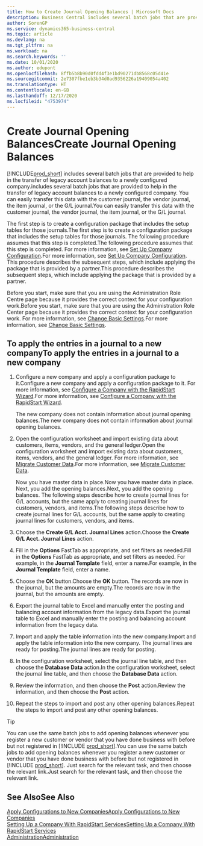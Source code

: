 ```yaml
---
title: How to Create Journal Opening Balances | Microsoft Docs
description: Business Central includes several batch jobs that are provided to help in the transfer of legacy account balances to a newly configured company. You can easily transfer this data with journals postings.
author: SorenGP
ms.service: dynamics365-business-central
ms.topic: article
ms.devlang: na
ms.tgt_pltfrm: na
ms.workload: na
ms.search.keywords: ''
ms.date: 10/01/2020
ms.author: edupont
ms.openlocfilehash: 8ffb5b8b90d0fdd4f3e1bd90271db8568c05d41e
ms.sourcegitcommit: 2e7307fbe1eb3b34d0ad9356226a19409054a402
ms.translationtype: HT
ms.contentlocale: en-GB
ms.lasthandoff: 12/17/2020
ms.locfileid: "4753974"
---
```

# <a name="create-journal-opening-balances"></a><span data-ttu-id="4cb31-104">Create Journal Opening Balances</span><span class="sxs-lookup"><span data-stu-id="4cb31-104">Create Journal Opening Balances</span></span>

[!INCLUDE[prod_short](includes/prod_short.md)] <span data-ttu-id="4cb31-105">includes several batch jobs that are provided to help in the transfer of legacy account balances to a newly configured company.</span><span class="sxs-lookup"><span data-stu-id="4cb31-105">includes several batch jobs that are provided to help in the transfer of legacy account balances to a newly configured company.</span></span> <span data-ttu-id="4cb31-106">You can easily transfer this data with the customer journal, the vendor journal, the item journal, or the G/L journal.</span><span class="sxs-lookup"><span data-stu-id="4cb31-106">You can easily transfer this data with the customer journal, the vendor journal, the item journal, or the G/L journal.</span></span>

<span data-ttu-id="4cb31-107">The first step is to create a configuration package that includes the setup tables for those journals.</span><span class="sxs-lookup"><span data-stu-id="4cb31-107">The first step is to create a configuration package that includes the setup tables for those journals.</span></span> <span data-ttu-id="4cb31-108">The following procedure assumes that this step is completed.</span><span class="sxs-lookup"><span data-stu-id="4cb31-108">The following procedure assumes that this step is completed.</span></span> <span data-ttu-id="4cb31-109">For more information, see [Set Up Company Configuration](admin-set-up-company-configuration.md).</span><span class="sxs-lookup"><span data-stu-id="4cb31-109">For more information, see [Set Up Company Configuration](admin-set-up-company-configuration.md).</span></span> <span data-ttu-id="4cb31-110">This procedure describes the subsequent steps, which include applying the package that is provided by a partner.</span><span class="sxs-lookup"><span data-stu-id="4cb31-110">This procedure describes the subsequent steps, which include applying the package that is provided by a partner.</span></span>  

<span data-ttu-id="4cb31-111">Before you start, make sure that you are using the Administration Role Centre page because it provides the correct context for your configuration work.</span><span class="sxs-lookup"><span data-stu-id="4cb31-111">Before you start, make sure that you are using the Administration Role Center page because it provides the correct context for your configuration work.</span></span> <span data-ttu-id="4cb31-112">For more information, see [Change Basic Settings](ui-change-basic-settings.md).</span><span class="sxs-lookup"><span data-stu-id="4cb31-112">For more information, see [Change Basic Settings](ui-change-basic-settings.md).</span></span>

## <a name="to-apply-the-entries-in-a-journal-to-a-new-company"></a><span data-ttu-id="4cb31-113">To apply the entries in a journal to a new company</span><span class="sxs-lookup"><span data-stu-id="4cb31-113">To apply the entries in a journal to a new company</span></span>

1. <span data-ttu-id="4cb31-114">Configure a new company and apply a configuration package to it.</span><span class="sxs-lookup"><span data-stu-id="4cb31-114">Configure a new company and apply a configuration package to it.</span></span> <span data-ttu-id="4cb31-115">For more information, see [Configure a Company with the RapidStart Wizard](admin-how-to-configure-a-company-with-the-rapidstart-wizard.md).</span><span class="sxs-lookup"><span data-stu-id="4cb31-115">For more information, see [Configure a Company with the RapidStart Wizard](admin-how-to-configure-a-company-with-the-rapidstart-wizard.md).</span></span>  

    <span data-ttu-id="4cb31-116">The new company does not contain information about journal opening balances.</span><span class="sxs-lookup"><span data-stu-id="4cb31-116">The new company does not contain information about journal opening balances.</span></span>  

2. <span data-ttu-id="4cb31-117">Open the configuration worksheet and import existing data about customers, items, vendors, and the general ledger.</span><span class="sxs-lookup"><span data-stu-id="4cb31-117">Open the configuration worksheet and import existing data about customers, items, vendors, and the general ledger.</span></span> <span data-ttu-id="4cb31-118">For more information, see [Migrate Customer Data](admin-migrate-customer-data.md).</span><span class="sxs-lookup"><span data-stu-id="4cb31-118">For more information, see [Migrate Customer Data](admin-migrate-customer-data.md).</span></span>  

    <span data-ttu-id="4cb31-119">Now you have master data in place.</span><span class="sxs-lookup"><span data-stu-id="4cb31-119">Now you have master data in place.</span></span> <span data-ttu-id="4cb31-120">Next, you add the opening balances.</span><span class="sxs-lookup"><span data-stu-id="4cb31-120">Next, you add the opening balances.</span></span> <span data-ttu-id="4cb31-121">The following steps describe how to create journal lines for G/L accounts, but the same apply to creating journal lines for customers, vendors, and items.</span><span class="sxs-lookup"><span data-stu-id="4cb31-121">The following steps describe how to create journal lines for G/L accounts, but the same apply to creating journal lines for customers, vendors, and items.</span></span>  
3. <span data-ttu-id="4cb31-122">Choose the **Create G/L Acct. Journal Lines** action.</span><span class="sxs-lookup"><span data-stu-id="4cb31-122">Choose the **Create G/L Acct. Journal Lines** action.</span></span>  
4. <span data-ttu-id="4cb31-123">Fill in the **Options** FastTab as appropriate, and set filters as needed.</span><span class="sxs-lookup"><span data-stu-id="4cb31-123">Fill in the **Options** FastTab as appropriate, and set filters as needed.</span></span> <span data-ttu-id="4cb31-124">For example, in the **Journal Template** field, enter a name.</span><span class="sxs-lookup"><span data-stu-id="4cb31-124">For example, in the **Journal Template** field, enter a name.</span></span>  
5. <span data-ttu-id="4cb31-125">Choose the **OK** button.</span><span class="sxs-lookup"><span data-stu-id="4cb31-125">Choose the **OK** button.</span></span> <span data-ttu-id="4cb31-126">The records are now in the journal, but the amounts are empty.</span><span class="sxs-lookup"><span data-stu-id="4cb31-126">The records are now in the journal, but the amounts are empty.</span></span>  
6. <span data-ttu-id="4cb31-127">Export the journal table to Excel and manually enter the posting and balancing account information from the legacy data.</span><span class="sxs-lookup"><span data-stu-id="4cb31-127">Export the journal table to Excel and manually enter the posting and balancing account information from the legacy data.</span></span>
7. <span data-ttu-id="4cb31-128">Import and apply the table information into the new company.</span><span class="sxs-lookup"><span data-stu-id="4cb31-128">Import and apply the table information into the new company.</span></span> <span data-ttu-id="4cb31-129">The journal lines are ready for posting.</span><span class="sxs-lookup"><span data-stu-id="4cb31-129">The journal lines are ready for posting.</span></span>  
8. <span data-ttu-id="4cb31-130">In the configuration worksheet, select the journal line table, and then choose the **Database Data** action.</span><span class="sxs-lookup"><span data-stu-id="4cb31-130">In the configuration worksheet, select the journal line table, and then choose the **Database Data** action.</span></span>  
9. <span data-ttu-id="4cb31-131">Review the information, and then choose the **Post** action.</span><span class="sxs-lookup"><span data-stu-id="4cb31-131">Review the information, and then choose the **Post** action.</span></span>  
10. <span data-ttu-id="4cb31-132">Repeat the steps to import and post any other opening balances.</span><span class="sxs-lookup"><span data-stu-id="4cb31-132">Repeat the steps to import and post any other opening balances.</span></span>  

> [!TIP]
> <span data-ttu-id="4cb31-133">You can use the same batch jobs to add opening balances whenever you register a new customer or vendor that you have done business with before but not registered in [!INCLUDE [prod_short](includes/prod_short.md)].</span><span class="sxs-lookup"><span data-stu-id="4cb31-133">You can use the same batch jobs to add opening balances whenever you register a new customer or vendor that you have done business with before but not registered in [!INCLUDE [prod_short](includes/prod_short.md)].</span></span> <span data-ttu-id="4cb31-134">Just search for the relevant task, and then choose the relevant link.</span><span class="sxs-lookup"><span data-stu-id="4cb31-134">Just search for the relevant task, and then choose the relevant link.</span></span>

## <a name="see-also"></a><span data-ttu-id="4cb31-135">See Also</span><span class="sxs-lookup"><span data-stu-id="4cb31-135">See Also</span></span>

[<span data-ttu-id="4cb31-136">Apply Configurations to New Companies</span><span class="sxs-lookup"><span data-stu-id="4cb31-136">Apply Configurations to New Companies</span></span>](admin-apply-configuration-to-new-companies.md)  
[<span data-ttu-id="4cb31-137">Setting Up a Company With RapidStart Services</span><span class="sxs-lookup"><span data-stu-id="4cb31-137">Setting Up a Company With RapidStart Services</span></span>](admin-set-up-a-company-with-rapidstart.md)  
[<span data-ttu-id="4cb31-138">Administration</span><span class="sxs-lookup"><span data-stu-id="4cb31-138">Administration</span></span>](admin-setup-and-administration.md)  
